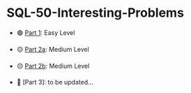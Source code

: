 # SQL-50-Interesting-Problems

- 🟢 [Part 1](https://github.com/phucthichlai/SQL-50-Interesting-Problems/blob/main/Part%201%20-%20Easy%20Level.md): Easy Level

- 🟡 [Part 2a](https://github.com/phucthichlai/SQL-50-Interesting-Problems/blob/main/Part%202%20-%20Medium%20Level.md): Medium Level

- 🟡 [Part 2b](https://github.com/phucthichlai/SQL-50-Interesting-Problems/blob/main/Part%202b%20-%20Medium%20Level%20(Super%20Amazing).md): Medium Level

- 🔴 [Part 3]: to be updated...
